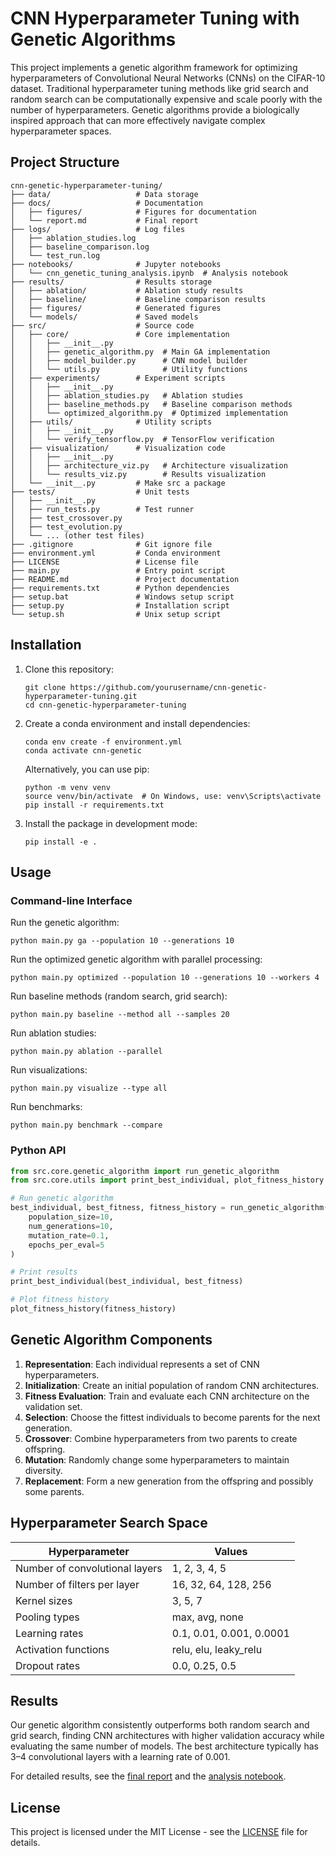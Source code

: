 # CNN Hyperparameter Tuning with Genetic Algorithms

This project implements a genetic algorithm framework for optimizing hyperparameters of Convolutional Neural Networks
(CNNs) on the CIFAR-10 dataset.
Traditional hyperparameter tuning methods like grid search and random search can be computationally expensive
and scale poorly with the number of hyperparameters.
Genetic algorithms provide a biologically inspired approach
that can more effectively navigate complex hyperparameter spaces.

## Project Structure

```
cnn-genetic-hyperparameter-tuning/
├── data/                   # Data storage
├── docs/                   # Documentation
│   ├── figures/            # Figures for documentation
│   └── report.md           # Final report
├── logs/                   # Log files
│   ├── ablation_studies.log
│   ├── baseline_comparison.log
│   └── test_run.log
├── notebooks/              # Jupyter notebooks
│   └── cnn_genetic_tuning_analysis.ipynb  # Analysis notebook
├── results/                # Results storage
│   ├── ablation/           # Ablation study results
│   ├── baseline/           # Baseline comparison results
│   ├── figures/            # Generated figures
│   └── models/             # Saved models
├── src/                    # Source code
│   ├── core/               # Core implementation
│   │   ├── __init__.py
│   │   ├── genetic_algorithm.py  # Main GA implementation
│   │   ├── model_builder.py      # CNN model builder
│   │   └── utils.py              # Utility functions
│   ├── experiments/        # Experiment scripts
│   │   ├── __init__.py
│   │   ├── ablation_studies.py   # Ablation studies
│   │   ├── baseline_methods.py   # Baseline comparison methods
│   │   └── optimized_algorithm.py  # Optimized implementation
│   ├── utils/              # Utility scripts
│   │   ├── __init__.py
│   │   └── verify_tensorflow.py  # TensorFlow verification
│   ├── visualization/      # Visualization code
│   │   ├── __init__.py
│   │   ├── architecture_viz.py   # Architecture visualization
│   │   └── results_viz.py        # Results visualization
│   └── __init__.py         # Make src a package
├── tests/                  # Unit tests
│   ├── __init__.py
│   ├── run_tests.py        # Test runner
│   ├── test_crossover.py
│   ├── test_evolution.py
│   └── ... (other test files)
├── .gitignore              # Git ignore file
├── environment.yml         # Conda environment
├── LICENSE                 # License file
├── main.py                 # Entry point script
├── README.md               # Project documentation
├── requirements.txt        # Python dependencies
├── setup.bat               # Windows setup script
├── setup.py                # Installation script
└── setup.sh                # Unix setup script
```

## Installation

1. Clone this repository:
   ```
   git clone https://github.com/yourusername/cnn-genetic-hyperparameter-tuning.git
   cd cnn-genetic-hyperparameter-tuning
   ```

2. Create a conda environment and install dependencies:
   ```
   conda env create -f environment.yml
   conda activate cnn-genetic
   ```

   Alternatively, you can use pip:
   ```
   python -m venv venv
   source venv/bin/activate  # On Windows, use: venv\Scripts\activate
   pip install -r requirements.txt
   ```

3. Install the package in development mode:
   ```
   pip install -e .
   ```

## Usage

### Command-line Interface

Run the genetic algorithm:
```
python main.py ga --population 10 --generations 10
```

Run the optimized genetic algorithm with parallel processing:
```
python main.py optimized --population 10 --generations 10 --workers 4
```

Run baseline methods (random search, grid search):
```
python main.py baseline --method all --samples 20
```

Run ablation studies:
```
python main.py ablation --parallel
```

Run visualizations:
```
python main.py visualize --type all
```

Run benchmarks:
```
python main.py benchmark --compare
```

### Python API

```python
from src.core.genetic_algorithm import run_genetic_algorithm
from src.core.utils import print_best_individual, plot_fitness_history

# Run genetic algorithm
best_individual, best_fitness, fitness_history = run_genetic_algorithm(
    population_size=10,
    num_generations=10,
    mutation_rate=0.1,
    epochs_per_eval=5
)

# Print results
print_best_individual(best_individual, best_fitness)

# Plot fitness history
plot_fitness_history(fitness_history)
```

## Genetic Algorithm Components

1. **Representation**: Each individual represents a set of CNN hyperparameters.
2. **Initialization**: Create an initial population of random CNN architectures.
3. **Fitness Evaluation**: Train and evaluate each CNN architecture on the validation set.
4. **Selection**: Choose the fittest individuals to become parents for the next generation.
5. **Crossover**: Combine hyperparameters from two parents to create offspring.
6. **Mutation**: Randomly change some hyperparameters to maintain diversity.
7. **Replacement**: Form a new generation from the offspring and possibly some parents.

## Hyperparameter Search Space

| Hyperparameter                 | Values                   |
|--------------------------------|--------------------------|
| Number of convolutional layers | 1, 2, 3, 4, 5            |
| Number of filters per layer    | 16, 32, 64, 128, 256     |
| Kernel sizes                   | 3, 5, 7                  |
| Pooling types                  | max, avg, none           |
| Learning rates                 | 0.1, 0.01, 0.001, 0.0001 |
| Activation functions           | relu, elu, leaky_relu    |
| Dropout rates                  | 0.0, 0.25, 0.5           |

## Results

Our genetic algorithm consistently outperforms both random search and grid search,
finding CNN architectures with higher validation accuracy while evaluating the same number of models.
The best architecture typically has 3–4 convolutional layers with a learning rate of 0.001.

For detailed results,
see the [final report](docs/report.md) and the [analysis notebook](notebooks/cnn_genetic_tuning_analysis.ipynb).

## License

This project is licensed under the MIT License - see the [LICENSE](LICENSE) file for details.